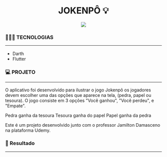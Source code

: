 <h1 align="center">
JOKENPÔ 💡
</h1>
<p align="center">
<a target="_blank" rel="noopener noreferrer" href="https://camo.githubusercontent.com/66fe19848b26f90cf13a99b798f742a9e7809b27/68747470733a2f2f696d672e736869656c64732e696f2f62616467652f746563682d66726f6e742d2d656e642d627269676874677265656e"><img src="https://camo.githubusercontent.com/66fe19848b26f90cf13a99b798f742a9e7809b27/68747470733a2f2f696d672e736869656c64732e696f2f62616467652f746563682d66726f6e742d2d656e642d627269676874677265656e" data-canonical-src="https://img.shields.io/badge/tech-front--end-brightgreen" style="max-width:100%;"></a>

### 👨🏻‍💻 TECNOLOGIAS<hr>

- Darth
- Flutter


### 💻 PROJETO<hr>

O aplicativo foi desenvolvido para ilustrar o jogo Jokenpô os jogadores devem escolher uma das opções que aparece na tela, (pedra, papel ou tesoura). O jogo consiste em 3 opções "Você ganhou", "Você perdeu", e "Empate".

Pedra ganha da tesoura 
Tesoura ganha do papel 
Papel ganha da pedra 


Este é um projeto desenvolvido junto com o professor Jamilton Damasceno na plataforma Udemy.

### 🎉 Resultado<hr>
